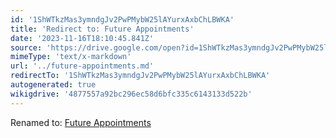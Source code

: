 ```yaml
---
id: '1ShWTkzMas3ymndgJv2PwPMybW25lAYurxAxbChLBWKA'
title: 'Redirect to: Future Appointments'
date: '2023-11-16T18:10:45.841Z'
source: 'https://drive.google.com/open?id=1ShWTkzMas3ymndgJv2PwPMybW25lAYurxAxbChLBWKA'
mimeType: 'text/x-markdown'
url: '../future-appointments.md'
redirectTo: '1ShWTkzMas3ymndgJv2PwPMybW25lAYurxAxbChLBWKA'
autogenerated: true
wikigdrive: '4877557a92bc296ec58d6bfc335c6143133d522b'
---
```

Renamed to: [Future Appointments](../future-appointments.md)
